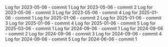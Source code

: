 Log for 2023-05-06 - commit 1
Log for 2023-05-06 - commit 2
Log for 2023-05-06 - commit 3
Log for 2023-05-06 - commit 4
Log for 2025-01-06 - commit 1
Log for 2025-01-06 - commit 2
Log for 2025-01-06 - commit 3
Log for 2025-01-06 - commit 4
Log for 2025-01-06 - commit 5
Log for 2025-03-06 - commit 1
Log for 2024-09-06 - commit 1
Log for 2024-09-06 - commit 2
Log for 2024-09-06 - commit 3
Log for 2024-09-06 - commit 4
Log for 2024-09-06 - commit 5
Log for 2024-06-06 - commit 1
